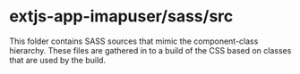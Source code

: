 # extjs-app-imapuser/sass/src

This folder contains SASS sources that mimic the component-class hierarchy. These files
are gathered in to a build of the CSS based on classes that are used by the build.
